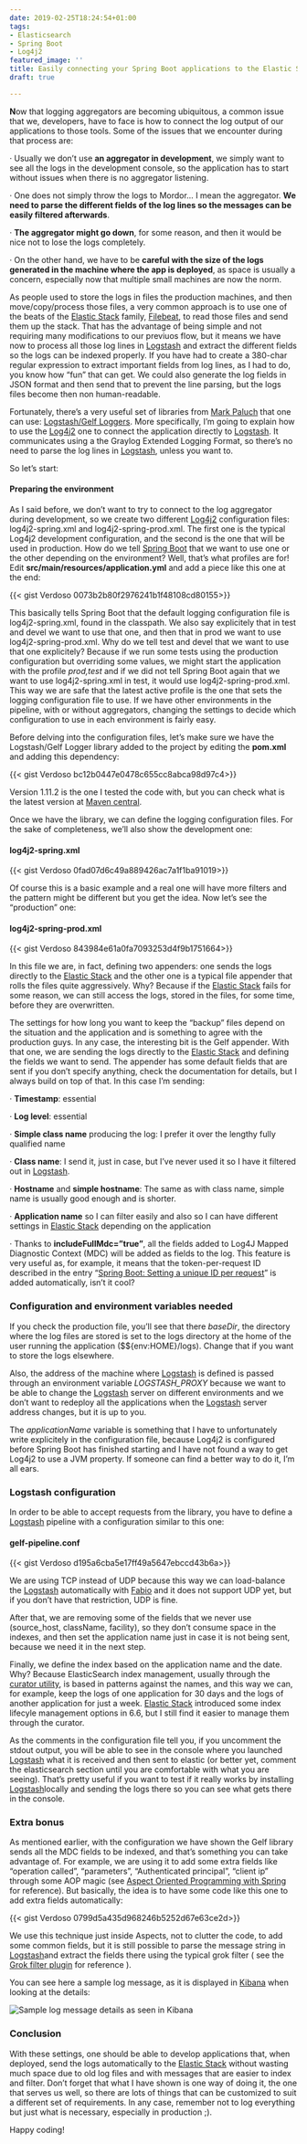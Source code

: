 ```yaml
---
date: 2019-02-25T18:24:54+01:00
tags:
- Elasticsearch
- Spring Boot
- Log4j2
featured_image: ''
title: Easily connecting your Spring Boot applications to the Elastic Stack with Log4j2
draft: true

---
```

**N**ow that logging aggregators are becoming ubiquitous, a common issue that we, developers, have to face is how to connect the log output of our applications to those tools. Some of the issues that we encounter during that process are:

· Usually we don’t use **an aggregator in development**, we simply want to see all the logs in the development console, so the application has to start without issues when there is no aggregator listening.

· One does not simply throw the logs to Mordor… I mean the aggregator. **We need to parse the different fields of the log lines so the messages can be easily filtered afterwards**.

· **The aggregator might go down**, for some reason, and then it would be nice not to lose the logs completely.

· On the other hand, we have to be **careful with the size of the logs generated in the machine where the app is deployed**, as space is usually a concern, especially now that multiple small machines are now the norm.

As people used to store the logs in files the production machines, and then move/copy/process those files, a very common approach is to use one of the beats of the [Elastic Stack](https://www.elastic.co/products) family, [Filebeat](https://www.elastic.co/products/beats/filebeat), to read those files and send them up the stack. That has the advantage of being simple and not requiring many modifications to our previuos flow, but it means we have now to process all those log lines in [Logstash](https://www.elastic.co/products/logstash) and extract the different fields so the logs can be indexed properly. If you have had to create a 380-char regular expression to extract important fields from log lines, as I had to do, you know how “fun” that can get. We could also generate the log fields in JSON format and then send that to prevent the line parsing, but the logs files become then non human-readable.

Fortunately, there’s a very useful set of libraries from [Mark Paluch](https://github.com/mp911de) that one can use: [Logstash/Gelf Loggers](http://logging.paluch.biz/). More specifically, I’m going to explain how to use the [Log4j2](https://logging.apache.org/log4j/2.x/) one to connect the application directly to [Logstash](https://www.elastic.co/products/logstash). It communicates using a the Graylog Extended Logging Format, so there’s no need to parse the log lines in [Logstash](https://www.elastic.co/products/logstash), unless you want to.

So let’s start:

#### Preparing the environment

As I said before, we don’t want to try to connect to the log aggregator during development, so we create two different [Log4j2](https://logging.apache.org/log4j/2.x/) configuration files: log4j2-spring.xml and log4j2-spring-prod.xml. The first one is the typical Log4j2 development configuration, and the second is the one that will be used in production. How do we tell [Spring Boot](https://spring.io/projects/spring-boot) that we want to use one or the other depending on the environment? Well, that’s what profiles are for! Edit **src/main/resources/application.yml** and add a piece like this one at the end:

{{< gist Verdoso 0073b2b80f2976241b1f48108cd80155>}}

This basically tells Spring Boot that the default logging configuration file is log4j2-spring.xml, found in the classpath. We also say explicitely that in test and devel we want to use that one, and then that in prod we want to use log4j2-spring-prod.xml. Why do we tell test and devel that we want to use that one explicitely? Because if we run some tests using the production configuration but overriding some values, we might start the application with the profile _prod,test_ and if we did not tell Spring Boot again that we want to use log4j2-spring.xml in test, it would use log4j2-spring-prod.xml. This way we are safe that the latest active profile is the one that sets the logging configuration file to use. If we have other environments in the pipeline, with or without aggregators, changing the settings to decide which configuration to use in each environment is fairly easy.

Before delving into the configuration files, let’s make sure we have the Logstash/Gelf Logger library added to the project by editing the **pom.xml** and adding this dependency:

{{< gist Verdoso bc12b0447e0478c655cc8abca98d97c4>}}

Version 1.11.2 is the one I tested the code with, but you can check what is the latest version at [Maven central](https://mvnrepository.com/artifact/biz.paluch.logging/logstash-gelf).

Once we have the library, we can define the logging configuration files. For the sake of completeness, we’ll also show the development one:

#### log4j2-spring.xml

{{< gist Verdoso 0fad07d6c49a889426ac7a1f1ba91019>}}

Of course this is a basic example and a real one will have more filters and the pattern might be different but you get the idea. Now let’s see the “production” one:

#### log4j2-spring-prod.xml

{{< gist Verdoso 843984e61a0fa7093253d4f9b1751664>}}

In this file we are, in fact, defining two appenders: one sends the logs directly to the [Elastic Stack](https://www.elastic.co/products) and the other one is a typical file appender that rolls the files quite aggressively. Why? Because if the [Elastic Stack](https://www.elastic.co/products) fails for some reason, we can still access the logs, stored in the files, for some time, before they are overwritten.

The settings for how long you want to keep the “backup” files depend on the situation and the application and is something to agree with the production guys. In any case, the interesting bit is the Gelf appender. With that one, we are sending the logs directly to the [Elastic Stack](https://www.elastic.co/products) and defining the fields we want to send. The appender has some default fields that are sent if you don’t specify anything, check the documentation for details, but I always build on top of that. In this case I’m sending:

· **Timestamp**: essential

· **Log level**: essential

· **Simple class name** producing the log: I prefer it over the lengthy fully qualified name

· **Class name**: I send it, just in case, but I’ve never used it so I have it filtered out in [Logstash](https://www.elastic.co/products/logstash).

· **Hostname** and **simple hostname**: The same as with class name, simple name is usually good enough and is shorter.

· **Application name** so I can filter easily and also so I can have different settings in [Elastic Stack](https://www.elastic.co/products) depending on the application

· Thanks to **includeFullMdc=”true”**, all the fields added to Log4J Mapped Diagnostic Context (MDC) will be added as fields to the log. This feature is very useful as, for example, it means that the token-per-request ID described in the entry “[Spring Boot: Setting a unique ID per request](https://medium.com/@d.lopez.j/spring-boot-setting-a-unique-id-per-request-dd648efef2b)” is added automatically, isn’t it cool?

### Configuration and environment variables needed

If you check the production file, you’ll see that there _baseDir_, the directory where the log files are stored is set to the logs directory at the home of the user running the application ($${env:HOME}/logs). Change that if you want to store the logs elsewhere.

Also, the address of the machine where [Logstash](https://www.elastic.co/products/logstash) is defined is passed through an environment variable _LOGSTASH_PROXY_ because we want to be able to change the [Logstash](https://www.elastic.co/products/logstash) server on different environments and we don’t want to redeploy all the applications when the [Logstash](https://www.elastic.co/products/logstash) server address changes, but it is up to you.

The _applicationName_ variable is something that I have to unfortunately write explicitely in the configuration file, because Log4j2 is configured before Spring Boot has finished starting and I have not found a way to get Log4j2 to use a JVM property. If someone can find a better way to do it, I’m all ears.

### Logstash configuration

In order to be able to accept requests from the library, you have to define a [Logstash](https://www.elastic.co/products/logstash) pipeline with a configuration similar to this one:

#### gelf-pipeline.conf

{{< gist Verdoso d195a6cba5e17ff49a5647ebccd43b6a>}}

We are using TCP instead of UDP because this way we can load-balance the [Logstash](https://www.elastic.co/products/logstash) automatically with [Fabio](https://github.com/fabiolb/fabio) and it does not support UDP yet, but if you don’t have that restriction, UDP is fine.

After that, we are removing some of the fields that we never use (source_host, className, facility), so they don’t consume space in the indexes, and then set the application name just in case it is not being sent, because we need it in the next step.

Finally, we define the index based on the application name and the date. Why? Because ElasticSearch index management, usually through the [curator utility](https://github.com/elastic/curator), is based in patterns against the names, and this way we can, for example, keep the logs of one application for 30 days and the logs of another application for just a week. [Elastic Stack](https://www.elastic.co/products) introduced some index lifecyle management options in 6.6, but I still find it easier to manage them through the curator.

As the comments in the configuration file tell you, if you uncomment the stdout output, you will be able to see in the console where you launched [Logstash](https://www.elastic.co/products/logstash) what it is received and then sent to elastic (or better yet, comment the elasticsearch section until you are comfortable with what you are seeing). That’s pretty useful if you want to test if it really works by installing [Logstash](https://www.elastic.co/products/logstash)locally and sending the logs there so you can see what gets there in the console.

### Extra bonus

As mentioned earlier, with the configuration we have shown the Gelf library sends all the MDC fields to be indexed, and that’s something you can take advantage of. For example, we are using it to add some extra fields like “operation called”, “parameters”, “Authenticated principal”, “client ip” through some AOP magic (see [Aspect Oriented Programming with Spring](https://docs.spring.io/spring/docs/current/spring-framework-reference/core.html#aop) for reference). But basically, the idea is to have some code like this one to add extra fields automatically:

{{< gist Verdoso 0799d5a435d968246b5252d67e63ce2d>}}

We use this technique just inside Aspects, not to clutter the code, to add some common fields, but it is still possible to parse the message string in [Logstash](https://www.elastic.co/products/logstash)and extract the fields there using the typical grok filter ( see the [Grok filter plugin](https://www.elastic.co/guide/en/logstash/current/plugins-filters-grok.html) for reference ).

You can see here a sample log message, as it is displayed in [Kibana](https://www.elastic.co/products/kibana) when looking at the details:

![Sample log message details as seen in Kibana](/uploads/SampleLogMessage.png "Sample log message details as seen in Kibana")

### Conclusion

With these settings, one should be able to develop applications that, when deployed, send the logs automatically to the [Elastic Stack](https://www.elastic.co/products) without wasting much space due to old log files and with messages that are easier to index and filter. Don’t forget that what I have shown is one way of doing it, the one that serves us well, so there are lots of things that can be customized to suit a different set of requirements. In any case, remember not to log everything but just what is necessary, especially in production ;).

Happy coding!